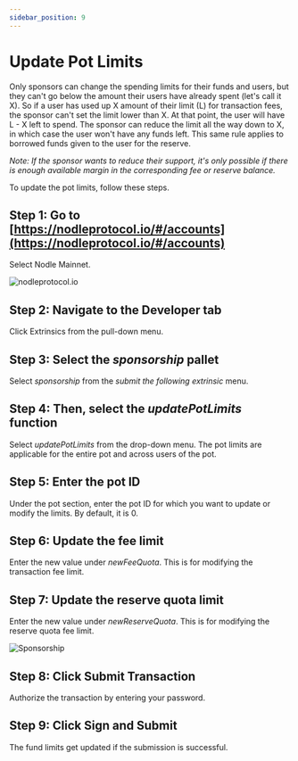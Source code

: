 ```yaml
---
sidebar_position: 9
---
```


# Update Pot Limits

Only sponsors can change the spending limits for their funds and users, but they can't go below the amount their users have already spent (let's call it X). So if a user has used up X amount of their limit (L) for transaction fees, the sponsor can't set the limit lower than X. At that point, the user will have L - X left to spend. 
The sponsor can reduce the limit all the way down to X, in which case the user won't have any funds left. This same rule applies to borrowed funds given to the user for the reserve.

*Note: If the sponsor wants to reduce their support, it's only possible if there is enough available margin in the corresponding fee or reserve balance.*

To update the pot limits, follow these steps. 

## Step 1: Go to [https://nodleprotocol.io/#/accounts](https://nodleprotocol.io/#/accounts)
Select Nodle Mainnet.

![nodleprotocol.io](/img/docs/nodle-cash/nodle-mainnet.png)

## Step 2: Navigate to the Developer tab
Click Extrinsics from the pull-down menu. 
   
## Step 3: Select the *sponsorship* pallet
Select *sponsorship* from the *submit the following extrinsic* menu. 

## Step 4: Then, select the *updatePotLimits* function 
Select *updatePotLimits* from the drop-down menu. The pot limits are applicable for the entire pot and across users of the pot. 

## Step 5: Enter the pot ID
Under the pot section, enter the pot ID for which you want to update or modify the limits. By default, it is 0. 

## Step 6: Update the fee limit
Enter the new value under *newFeeQuota*. This is for modifying the transaction fee limit.  

## Step 7: Update the reserve quota limit
Enter the new value under *newReserveQuota*. This is for modifying the reserve quota fee limit.  

 ![Sponsorship](/img/docs/nodle-chain/updatelimit.png)

## Step 8: Click Submit Transaction 
Authorize the transaction by entering your password. 

## Step 9: Click Sign and Submit 
The fund limits get updated if the submission is successful.  
